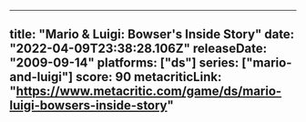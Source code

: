 
---
title: "Mario & Luigi: Bowser's Inside Story"
date: "2022-04-09T23:38:28.106Z"
releaseDate: "2009-09-14"
platforms: ["ds"]
series: ["mario-and-luigi"]
score: 90
metacriticLink: "https://www.metacritic.com/game/ds/mario-luigi-bowsers-inside-story"
---
